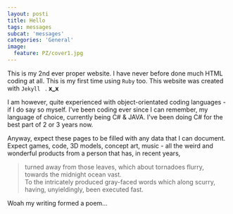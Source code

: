 ```yaml
---
layout: posti
title: Hello
tags: messages
subcat: 'messages'
categories: 'General'
image:
  feature: PZ/cover1.jpg
---
```


This is my 2nd ever proper website.  I have never before done much HTML coding at all. This is my first time using ` Ruby ` too. This website was created with  `Jekyll ` . __x_x__

I am however, quite experienced with object-orientated coding languages - if I do say so myself. I've been coding ever since I can remember, my language of choice, currently being C# & JAVA. I've been doing C# for the best part of 2 or 3 years now.

Anyway, expect these pages to be filled with any data that I can document. Expect games, code, 3D models, concept art, music - all the weird and wonderful products from a person that has, in recent years, 

> turned away from those leaves, which about tornadoes flurry,<br>
 towards the midnight ocean vast.<br>
 To the intricately produced gray-faced words which along scurry,<br>
 having, unyieldingly, been executed fast.

Woah my writing formed a poem...